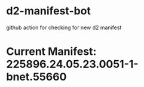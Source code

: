 # d2-manifest-bot
github action for checking for new d2 manifest

# Current Manifest: 225896.24.05.23.0051-1-bnet.55660